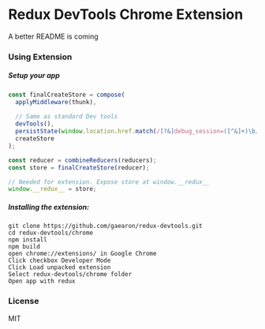 Redux DevTools Chrome Extension
=========================

A better README is coming


### Using Extension

##### Setup your app


```js
const finalCreateStore = compose(
  applyMiddleware(thunk),
  
  // Same as standard Dev tools
  devTools(),
  persistState(window.location.href.match(/[?&]debug_session=([^&]+)\b/)),
  createStore
);

const reducer = combineReducers(reducers);
const store = finalCreateStore(reducer);

// Needed for extension. Expose store at window.__redux__
window.__redux__ = store;
```


##### Installing the extension:

```
git clone https://github.com/gaearon/redux-devtools.git
cd redux-devtools/chrome
npm install
npm build
open chrome://extensions/ in Google Chrome
Click checkbox Developer Mode
Click Load unpacked extension
Select redux-devtools/chrome folder
Open app with redux
```



### License

MIT